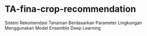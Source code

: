 # TA-fina-crop-recommendation
Sistem Rekomendasi Tanaman Berdasarkan Parameter Lingkungan Menggunakan Model Ensemble Deep Learning
